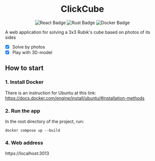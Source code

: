 <h1 align="center">
  ClickCube
</h1>
<p align="center">
  <img src="https://img.shields.io/badge/react%20-%2320232a.svg?&style=for-the-badge&logo=react&logoColor=%2361DAFB" alt="React Badge">
  <img src="https://img.shields.io/badge/rust-%23000000.svg?&style=for-the-badge&logo=rust&logoColor=white" alt="Rust Badge">
  <img src="https://img.shields.io/badge/docker%20-%230db7ed.svg?&style=for-the-badge&logo=docker&logoColor=white" alt="Docker Badge">
</p>

A web application for solving a 3x3 Rubik's cube based on photos of its sides
- [x] Solve by photos
- [x] Play with 3D-model

## How to start
### 1. Install Docker
There is an instruction for Ubuntu at this link:
https://docs.docker.com/engine/install/ubuntu/#installation-methods
### 2. Run the app
In the root directory of the project, run:
```
docker compose up --build
```
### 4. Web address
https://localhost:3013
